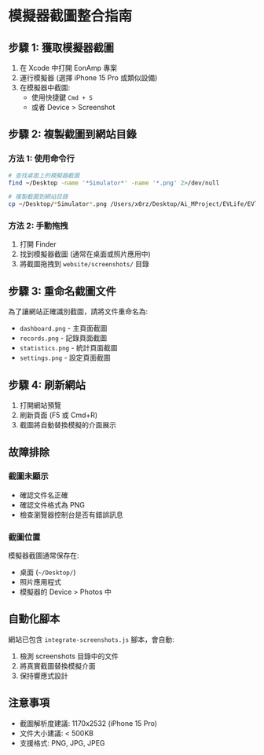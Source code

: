 # 模擬器截圖整合指南

## 步驟 1: 獲取模擬器截圖

1. 在 Xcode 中打開 EonAmp 專案
2. 運行模擬器 (選擇 iPhone 15 Pro 或類似設備)
3. 在模擬器中截圖:
   - 使用快捷鍵 `Cmd + S`
   - 或者 Device > Screenshot

## 步驟 2: 複製截圖到網站目錄

### 方法 1: 使用命令行
```bash
# 查找桌面上的模擬器截圖
find ~/Desktop -name '*Simulator*' -name '*.png' 2>/dev/null

# 複製截圖到網站目錄
cp ~/Desktop/*Simulator*.png /Users/x0rz/Desktop/Ai_MProject/EVLife/EVlife/website/screenshots/
```

### 方法 2: 手動拖拽
1. 打開 Finder
2. 找到模擬器截圖 (通常在桌面或照片應用中)
3. 將截圖拖拽到 `website/screenshots/` 目錄

## 步驟 3: 重命名截圖文件

為了讓網站正確識別截圖，請將文件重命名為:
- `dashboard.png` - 主頁面截圖
- `records.png` - 記錄頁面截圖
- `statistics.png` - 統計頁面截圖
- `settings.png` - 設定頁面截圖

## 步驟 4: 刷新網站

1. 打開網站預覽
2. 刷新頁面 (F5 或 Cmd+R)
3. 截圖將自動替換模擬的介面展示

## 故障排除

### 截圖未顯示
- 確認文件名正確
- 確認文件格式為 PNG
- 檢查瀏覽器控制台是否有錯誤訊息

### 截圖位置
模擬器截圖通常保存在:
- 桌面 (`~/Desktop/`)
- 照片應用程式
- 模擬器的 Device > Photos 中

## 自動化腳本

網站已包含 `integrate-screenshots.js` 腳本，會自動:
1. 檢測 screenshots 目錄中的文件
2. 將真實截圖替換模擬介面
3. 保持響應式設計

## 注意事項

- 截圖解析度建議: 1170x2532 (iPhone 15 Pro)
- 文件大小建議: < 500KB
- 支援格式: PNG, JPG, JPEG